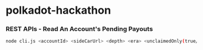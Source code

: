 # polkadot-hackathon

### REST APIs - Read An Account's Pending Payouts

```bash
node cli.js <accountId> <sideCarUrl> <depth> <era> <unclaimedOnly(true/false)>
```